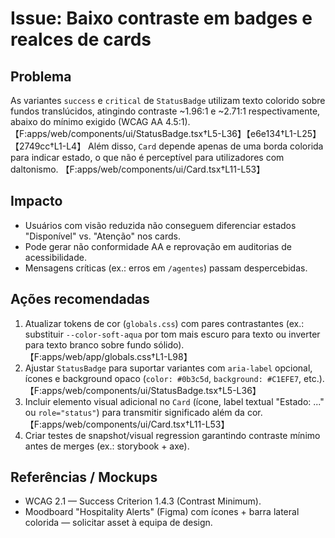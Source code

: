 # Issue: Baixo contraste em badges e realces de cards

## Problema
As variantes `success` e `critical` de `StatusBadge` utilizam texto colorido sobre fundos translúcidos, atingindo contraste ~1.96:1 e ~2.71:1 respectivamente, abaixo do mínimo exigido (WCAG AA 4.5:1). 【F:apps/web/components/ui/StatusBadge.tsx†L5-L36】【e6e134†L1-L25】【2749cc†L1-L4】 Além disso, `Card` depende apenas de uma borda colorida para indicar estado, o que não é perceptível para utilizadores com daltonismo. 【F:apps/web/components/ui/Card.tsx†L11-L53】

## Impacto
- Usuários com visão reduzida não conseguem diferenciar estados "Disponível" vs. "Atenção" nos cards.
- Pode gerar não conformidade AA e reprovação em auditorias de acessibilidade.
- Mensagens críticas (ex.: erros em `/agentes`) passam despercebidas.

## Ações recomendadas
1. Atualizar tokens de cor (`globals.css`) com pares contrastantes (ex.: substituir `--color-soft-aqua` por tom mais escuro para texto ou inverter para texto branco sobre fundo sólido). 【F:apps/web/app/globals.css†L1-L98】
2. Ajustar `StatusBadge` para suportar variantes com `aria-label` opcional, ícones e background opaco (`color: #0b3c5d`, `background: #C1EFE7`, etc.). 【F:apps/web/components/ui/StatusBadge.tsx†L5-L36】
3. Incluir elemento visual adicional no `Card` (ícone, label textual "Estado: ..." ou `role="status"`) para transmitir significado além da cor. 【F:apps/web/components/ui/Card.tsx†L11-L53】
4. Criar testes de snapshot/visual regression garantindo contraste mínimo antes de merges (ex.: storybook + axe).

## Referências / Mockups
- WCAG 2.1 — Success Criterion 1.4.3 (Contrast Minimum).
- Moodboard "Hospitality Alerts" (Figma) com ícones + barra lateral colorida — solicitar asset à equipa de design.
